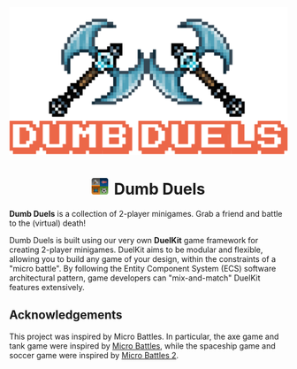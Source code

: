 ![logo](assets/DUMB%20DUELS.png)

<h1 align="center"><img src="assets/appicon-rounded.png" alt="app icon" width="30" style="margin-right: 10px;" />Dumb Duels</h1>

**Dumb Duels** is a collection of 2-player minigames. Grab a friend and battle to the (virtual) death!

Dumb Duels is built using our very own **DuelKit** game framework for creating 2-player minigames. DuelKit aims to be modular and flexible, allowing you to build any game of your design, within the constraints of a "micro battle". By following the Entity Component System (ECS) software architectural pattern, game developers can "mix-and-match" DuelKit features extensively.

## Acknowledgements

This project was inspired by Micro Battles. In particular, the axe game and tank game were inspired by [Micro Battles](https://apps.apple.com/us/app/micro-battles/id926251519), while the spaceship game and soccer game were inspired by [Micro Battles 2](https://apps.apple.com/us/app/micro-battles-2/id942435883).
